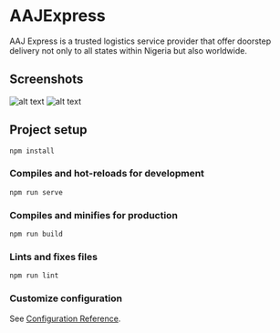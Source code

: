 # AAJExpress
AAJ Express is a  trusted logistics service provider that offer doorstep delivery not only to all states within Nigeria but also worldwide.

## Screenshots
![alt text](https://github.com/[ekogeda]/[aaj]/blob/[main]/nest.png?raw=true)
![alt text](https://aajexpress.org/img/logo.8b58c5d8.png)

## Project setup
```
npm install
```

### Compiles and hot-reloads for development
```
npm run serve
```

### Compiles and minifies for production
```
npm run build
```

### Lints and fixes files
```
npm run lint
```

### Customize configuration
See [Configuration Reference](https://cli.vuejs.org/config/).
